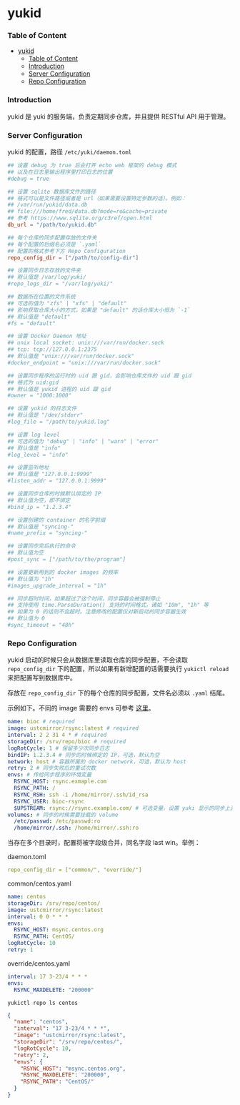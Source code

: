 # yukid

### Table of Content

- [yukid](#yukid)
    - [Table of Content](#table-of-content)
    - [Introduction](#introduction)
    - [Server Configuration](#server-configuration)
    - [Repo Configuration](#repo-configuration)

### Introduction

yukid 是 yuki 的服务端，负责定期同步仓库，并且提供 RESTful API 用于管理。

### Server Configuration

yukid 的配置，路径 `/etc/yuki/daemon.toml`

```toml
## 设置 debug 为 true 后会打开 echo web 框架的 debug 模式
## 以及在日志里输出程序里打印日志的位置
#debug = true

## 设置 sqlite 数据库文件的路径
## 格式可以是文件路径或者是 url（如果需要设置特定参数的话）。例如：
## /var/run/yukid/data.db
## file:///home/fred/data.db?mode=ro&cache=private
## 参考 https://www.sqlite.org/c3ref/open.html
db_url = "/path/to/yukid.db"

## 每个仓库的同步配置存放的文件夹
## 每个配置的后缀名必须是 `.yaml`
## 配置的格式参考下方 Repo Configuration
repo_config_dir = ["/path/to/config-dir"]

## 设置同步日志存放的文件夹
## 默认值是 /var/log/yuki/
#repo_logs_dir = "/var/log/yuki/"

## 数据所在位置的文件系统
## 可选的值为 "zfs" | "xfs" | "default"
## 影响获取仓库大小的方式，如果是 "default" 的话仓库大小恒为 `-1`
## 默认值是 "default"
#fs = "default"

## 设置 Docker Daemon 地址
## unix local socket: unix:///var/run/docker.sock
## tcp: tcp://127.0.0.1:2375
## 默认值是 "unix:///var/run/docker.sock"
#docker_endpoint = "unix:///var/run/docker.sock"

## 设置同步程序的运行时的 uid 跟 gid，会影响仓库文件的 uid 跟 gid
## 格式为 uid:gid
## 默认值是 yukid 进程的 uid 跟 gid
#owner = "1000:1000"

## 设置 yukid 的日志文件
## 默认值是 "/dev/stderr"
#log_file = "/path/to/yukid.log"

## 设置 log level
## 可选的值为 "debug" | "info" | "warn" | "error"
## 默认值是 "info"
#log_level = "info"

## 设置监听地址
## 默认值是 "127.0.0.1:9999"
#listen_addr = "127.0.0.1:9999"

## 设置同步仓库的时候默认绑定的 IP
## 默认值为空，即不绑定
#bind_ip = "1.2.3.4"

## 设置创建的 container 的名字前缀
## 默认值是 "syncing-"
#name_prefix = "syncing-"

## 设置同步完后执行的命令
## 默认值为空
#post_sync = ["/path/to/the/program"]

## 设置更新用到的 docker images 的频率
## 默认值为 "1h"
#images_upgrade_interval = "1h"

## 同步超时时间，如果超过了这个时间，同步容器会被强制停止
## 支持使用 time.ParseDuration() 支持的时间格式，诸如 "10m", "1h" 等
## 如果为 0 的话则不会超时。注意修改的配置仅对新启动的同步容器生效
## 默认值为 0
#sync_timeout = "48h"
```

### Repo Configuration

yukid 启动的时候只会从数据库里读取仓库的同步配置，不会读取 `repo_config_dir` 下的配置，所以如果有新增配置的话需要执行 `yukictl reload` 来把配置写到数据库中。

存放在 `repo_config_dir` 下的每个仓库的同步配置，文件名必须以 `.yaml` 结尾。

示例如下。不同的 image 需要的 envs 可参考 [这里](https://github.com/ustclug/ustcmirror-images#table-of-content)。

```yaml
name: bioc # required
image: ustcmirror/rsync:latest # required
interval: 2 2 31 4 * # required
storageDir: /srv/repo/bioc # required
logRotCycle: 1 # 保留多少次同步日志
bindIP: 1.2.3.4 # 同步的时候绑定的 IP，可选，默认为空
network: host # 容器所属的 docker network，可选，默认为 host
retry: 2 # 同步失败后的重试次数
envs: # 传给同步程序的环境变量
  RSYNC_HOST: rsync.exmaple.com
  RSYNC_PATH: /
  RSYNC_RSH: ssh -i /home/mirror/.ssh/id_rsa
  RSYNC_USER: bioc-rsync
  $UPSTREAM: rsync://rsync.example.com/ # 可选变量，设置 yuki 显示的同步上游
volumes: # 同步的时候需要挂载的 volume
  /etc/passwd: /etc/passwd:ro
  /home/mirror/.ssh: /home/mirror/.ssh:ro
```

当存在多个目录时，配置将被字段级合并，同名字段 last win。举例：

daemon.toml

```yaml
repo_config_dir = ["common/", "override/"]
```

common/centos.yaml

```yaml
name: centos
storageDir: /srv/repo/centos/
image: ustcmirror/rsync:latest
interval: 0 0 * * *
envs:
  RSYNC_HOST: msync.centos.org
  RSYNC_PATH: CentOS/
logRotCycle: 10
retry: 1
```

override/centos.yaml

```yaml
interval: 17 3-23/4 * * *
envs:
  RSYNC_MAXDELETE: "200000"
```

`yukictl repo ls centos`

```json
{
  "name": "centos",
  "interval": "17 3-23/4 * * *",
  "image": "ustcmirror/rsync:latest",
  "storageDir": "/srv/repo/centos/",
  "logRotCycle": 10,
  "retry": 2,
  "envs": {
    "RSYNC_HOST": "msync.centos.org",
    "RSYNC_MAXDELETE": "200000",
    "RSYNC_PATH": "CentOS/"
  }
}
```
